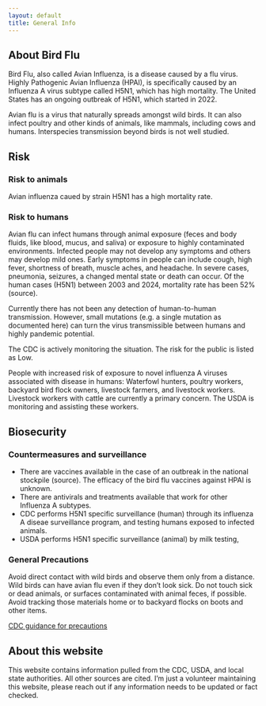 ```yaml
---
layout: default
title: General Info
---
```


## About Bird Flu

Bird Flu, also called Avian Influenza, is a disease caused by a flu virus. Highly Pathogenic Avian Influenza (HPAI), is specifically caused by an Influenza A virus subtype called H5N1, which has high mortality. The United States has an ongoing outbreak of H5N1, which started in 2022.

Avian flu is a virus that naturally spreads amongst wild birds. It can also infect poultry and other kinds of animals, like mammals, including cows and humans. Interspecies transmission beyond birds is not well studied.

## Risk

### Risk to animals  
Avian influenza caued by strain H5N1 has a high mortality rate.

### Risk to humans  
Avian flu can infect humans through animal exposure (feces and body fluids, like blood, mucus, and saliva) or exposure to highly contaminated environments. Infected people may not develop any symptoms and others may develop mild ones. Early symptoms in people can include cough, high fever, shortness of breath, muscle aches, and headache. In severe cases, pneumonia, seizures, a changed mental state or death can occur. Of the human cases (H5N1) between 2003 and 2024, mortality rate has been 52% (source).

Currently there has not been any detection of human-to-human transmission. However, small mutations (e.g. a single mutation as documented here) can turn the virus transmissible between humans and highly pandemic potential.

The CDC is actively monitoring the situation. The risk for the public is listed as Low.

People with increased risk of exposure to novel influenza A viruses associated with disease in humans: Waterfowl hunters, poultry workers, backyard bird flock owners, livestock farmers, and livestock workers. Livestock workers with cattle are currently a primary concern. The USDA is monitoring and assisting these workers.

## Biosecurity

### Countermeasures and surveillance 
* There are vaccines available in the case of an outbreak in the national stockpile (source). The efficacy of the bird flu vaccines against HPAI is unknown.   
* There are antivirals and treatments available that work for other Influenza A subtypes.
* CDC performs H5N1 specific surveillance (human) through its influenza A diseae surveillance program, and testing humans exposed to infected animals.
* USDA performs H5N1 specific surveillance (animal) by milk testing,   


### General Precautions
Avoid direct contact with wild birds and observe them only from a distance. Wild birds can have avian flu even if they don’t look sick. Do not touch sick or dead animals, or surfaces contaminated with animal feces, if possible. Avoid tracking those materials home or to backyard flocks on boots and other items.
 
[CDC guidance for precautions](https://www.cdc.gov/bird-flu/prevention/worker-protection-ppe.html)

## About this website

This website contains information pulled from the CDC, USDA, and local state authorities. All other sources are cited. I’m just a volunteer maintaining this website, please reach out if any information needs to be updated or fact checked.